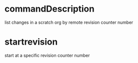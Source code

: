 # commandDescription

list changes in a scratch org by remote revision counter number

# startrevision

start at a specific revision counter number